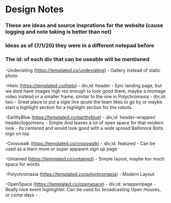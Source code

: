 # Design Notes

### These are ideas and source insprations for the website (cause logging and note taking is better than not)
### Ideas as of (7/1/20) they were in a different notepad before

### The id: of each div that can be useable will be mentioned

-Undeviating (https://templated.co/undeviating)
    - Gallery instead of static photo

-Hielo (https://templated.co/hielo)
    - div,id: header
        - Epic landing page, but we dont have images high rez enough to look good there, maybe a montage video instead or a smaller frame, similar to the one in Polychromasia
    - div,id: two 
        - Great place to put a sigle line qoute the team likes to go by or maybe start a highlight section for a highlight section for the robots.  

-EarthyBlue (https://templated.co/earthyblue)
    - div,id: header-wrapper/ header/logo/menu
        - Simple And leaves a lot of open space for that modern look
        - Its centered and would look good with a wide spread Baltimore Bolts logo on top

-Crosswalk (https://templated.co/crosswalk)
    - div,id: featured
        - Can be used as a learn more or super apparent sign up page
    
-Untamed (https://templated.co/untamed)
    - Simple layout, maybe too much space for words

-Polychromasia (https://templated.co/polychromasia)
    - Modern Layout

-OpenSpace (https://templated.co/openspace)
    - div,id: wrapper/page
        - Really nice event highlighter. Can be used for broadcasting Open Houses, or comp days
        -  